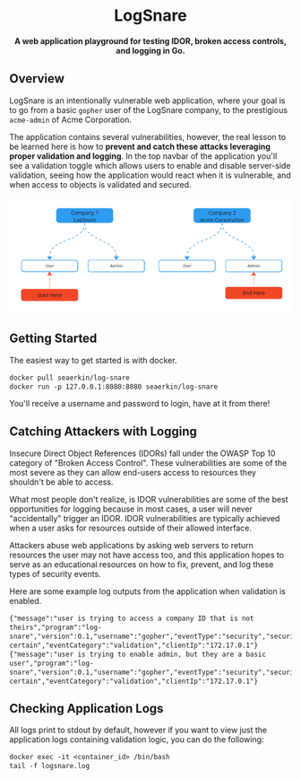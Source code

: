 <h1 align="center">
      LogSnare
</h1>

<h4 align="center">A web application playground for testing IDOR, broken access controls, and logging in Go.</h4>

## Overview 

LogSnare is an intentionally vulnerable web application, where your goal is to go from
a basic `gopher` user of the LogSnare company, to the prestigious `acme-admin` of Acme Corporation.

The application contains several vulnerabilities, however, the real lesson to be learned here is how to 
**prevent and catch these attacks leveraging proper validation and logging**. In the top navbar of the application you'll see a validation toggle
which allows users to enable and disable server-side validation, seeing how the application would react when it is vulnerable,
and when access to objects is validated and secured.

<img src="https://raw.githubusercontent.com/sea-erkin/log-snare/main/web/ui/assets/img/challenge.jpg">

## Getting Started

The easiest way to get started is with docker.
```
docker pull seaerkin/log-snare
docker run -p 127.0.0.1:8080:8080 seaerkin/log-snare
```
You'll receive a username and password to login, have at it from there!

## Catching Attackers with Logging
Insecure Direct Object References (IDORs) fall under the OWASP Top 10 category of "Broken Access Control". 
These vulnerabilities are some of the most severe as they can allow end-users access to resources they shouldn't be able to access. 

What most people don't realize, is IDOR vulnerabilities are some of the best opportunities for logging because in most cases, a user will never
"accidentally" trigger an IDOR. IDOR vulnerabilities are typically achieved when a user asks for resources outside of their allowed interface.

Attackers abuse web applications by asking web servers to return resources the user may not have access too, and this application hopes
to serve as an educational resources on how to fix, prevent, and log these types of security events.

Here are some example log outputs from the application when validation is enabled.

```
{"message":"user is trying to access a company ID that is not theirs","program":"log-snare","version":0.1,"username":"gopher","eventType":"security","securityType":"tamper-certain","eventCategory":"validation","clientIp":"172.17.0.1"}
{"message":"user is trying to enable admin, but they are a basic user","program":"log-snare","version":0.1,"username":"gopher","eventType":"security","securityType":"tamper-certain","eventCategory":"validation","clientIp":"172.17.0.1"}
```

## Checking Application Logs

All logs print to stdout by default, however if you want to view just the application logs containing validation logic, you can do the following:
```
docker exec -it <container_id> /bin/bash
tail -f logsnare.log
```
